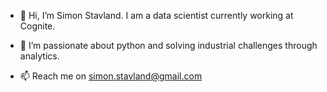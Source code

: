 - 👋 Hi, I’m Simon Stavland. I am a data scientist currently working at Cognite.
- 👀 I’m passionate about python and solving industrial challenges through analytics.

- 📫 Reach me on simon.stavland@gmail.com

<!---
StavisT/StavisT is a ✨ special ✨ repository because its `README.md` (this file) appears on your GitHub profile.
You can click the Preview link to take a look at your changes.
--->
